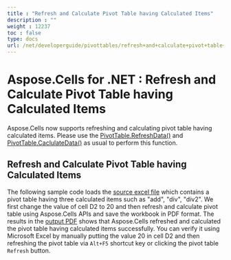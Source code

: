 ```yaml
---
title : "Refresh and Calculate Pivot Table having Calculated Items" 
description : "" 
weight : 12237 
toc : false
type: docs
url: /net/developerguide/pivottables/refresh+and+calculate+pivot+table+having+calculated+items/
---
```


# Aspose.Cells for .NET : Refresh and Calculate Pivot Table having Calculated Items


Aspose.Cells now supports refreshing and calculating pivot table having calculated items. Please use the [PivotTable.RefreshData()](https://apireference.aspose.com/net/cells/aspose.cells.pivot/pivottable/methods/refreshdata) and [PivotTable.CaclulateData()](https://apireference.aspose.com/net/cells/aspose.cells.pivot/pivottable/methods/calculatedata) as usual to perform this function.

## Refresh and Calculate Pivot Table having Calculated Items

The following sample code loads the [source excel file](https://docs2.aspose.com/cells/net/attachments/5013807/5115238.xlsx) which contains a pivot table having three calculated items such as "add", "div", "div2". We first change the value of cell D2 to 20 and then refresh and calculate pivot table using Aspose.Cells APIs and save the workbook in PDF format. The results in the [output PDF](https://docs2.aspose.com/cells/net/attachments/5013807/5115229.pdf) shows that Aspose.Cells refreshed and calculated the pivot table having calculated items successfully. You can verify it using Microsoft Excel by manually putting the value 20 in cell D2 and then refreshing the pivot table via `Alt+F5` shortcut key or clicking the pivot table `Refresh` button.

